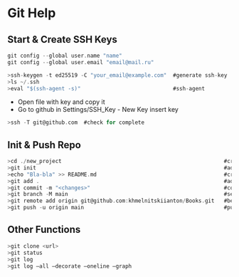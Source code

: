 # Git Help

## Start & Create SSH Keys

```c
git config --global user.name "name"
git config --global user.email "email@mail.ru"
```

```c
>ssh-keygen -t ed25519 -C "your_email@example.com"  #generate ssh-key
>ls ~/.ssh
>eval "$(ssh-agent -s)"                             #ssh-agent
```

+ Open file with key and copy it
+ Go to github in Settings/SSH_Key - New Key insert key

```c
>ssh -T git@github.com  #check for complete
```

## Init & Push Repo

```c
>cd ./new_project                                                   #create folder
>git init                                                           #add git to this folder
>echo "Bla-bla" >> README.md                                        #create readme
>git add .                                                          #add all files tracking
>git commit -m "<changes>"                                          #commit 
>git branch -M main                                                 #set current branch
>git remote add origin git@github.com:khmelnitskiianton/Books.git   #before check ssh keys
>git push -u origin main                                            #push to main
```

## Other Functions

```c
>git clone <url>
>git status
>git log
>git log —all —decorate —oneline —graph
```

